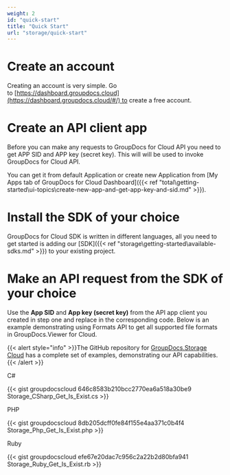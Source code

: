 ```yaml
---
weight: 2
id: "quick-start"
title: "Quick Start"
url: "storage/quick-start"
---
```







# Create an account #

Creating an account is very simple. Go to [https://dashboard.groupdocs.cloud](https://dashboard.groupdocs.cloud/#/) to create a free account. 

# Create an API client app #

Before you can make any requests to GroupDocs for Cloud API you need to get APP SID and APP key (secret key). This will will be used to invoke GroupDocs for Cloud API. 

You can get it from default Application or create new Application from [My Apps tab of GroupDocs for Cloud Dashboard]({{< ref "total\getting-started\ui-topics\create-new-app-and-get-app-key-and-sid.md" >}}).

# Install the SDK of your choice #

GroupDocs for Cloud SDK is written in different languages, all you need to get started is adding our [SDK]({{< ref "storage\getting-started\available-sdks.md" >}}) to your existing project.

# Make an API request from the SDK of your choice #

Use the **App SID** and **App key (secret key)** from the API app client you created in step one and replace in the corresponding code. Below is an example demonstrating using Formats API to get all supported file formats in GroupDocs.Viewer for Cloud.

{{< alert style="info" >}}The GitHub repository for [GroupDocs.Storage Cloud](https://github.com/groupdocs-storage-cloud) has a complete set of examples, demonstrating our API capabilities.{{< /alert >}}



 C#




{{< gist groupdocscloud 646c8583b210bcc2770ea6a518a30be9 Storage_CSharp_Get_Is_Exist.cs >}}







 PHP




{{< gist groupdocscloud 8db205dcff0fe84f155e4aa371c0b4f4 Storage_Php_Get_Is_Exist.php >}}







 Ruby




{{< gist groupdocscloud efe67e20dac7c956c2a22b2d80bfa941 Storage_Ruby_Get_Is_Exist.rb >}}







